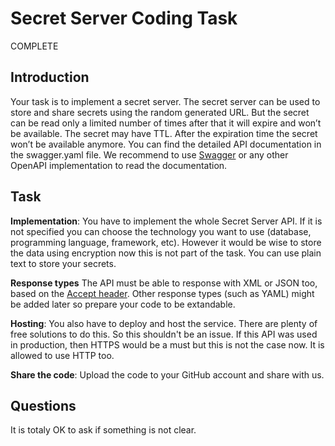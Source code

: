 # Secret Server Coding Task

COMPLETE

## Introduction
Your task is to implement a secret server. The secret server can be used to store and share secrets
using the random generated URL. But the secret can be read only a limited number of times after that
it will expire and won’t be available. The secret may have TTL. After the expiration time the secret
won’t be available anymore. You can find the detailed API documentation in the swagger.yaml file.
We recommend to use [Swagger](https://editor.swagger.io/) or any other OpenAPI implementation to
read the documentation. 

## Task
**Implementation**: You have to implement the whole Secret Server API. If it is not specified you can choose the technology
you want to use (database, programming language, framework, etc). However it would be wise to store the data using encryption now this is not part of the task. You can use plain text to store your secrets.

**Response types**
The API must be able to response with XML or JSON too, based on the [Accept header](https://developer.mozilla.org/en-US/docs/Web/HTTP/Headers/Accept). Other response types (such as YAML) might be added later so prepare your code to be extandable. 

**Hosting**: You also have to deploy and host the service. There are plenty of free solutions to do this. So this shouldn't
be an issue. If this API was used in production, then HTTPS would be a must but this is not the case now. It is allowed to use HTTP too.

**Share the code**: Upload the code to your GitHub account and share with us.

## Questions
It is totaly OK to ask if something is not clear. 

